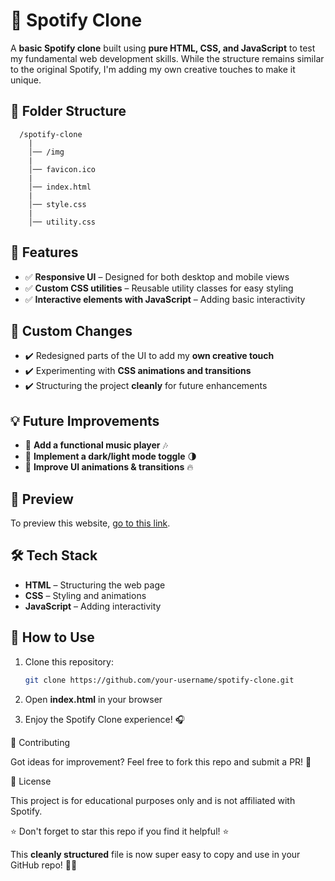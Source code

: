 # 🎵 Spotify Clone  

A **basic Spotify clone** built using **pure HTML, CSS, and JavaScript** to test my fundamental web development skills. 
While the structure remains similar to the original Spotify, I'm adding my own creative touches to make it unique.  


## 📂 Folder Structure  
```
  /spotify-clone
    |
    │── /img
    |
    │── favicon.ico
    |
    │── index.html
    |
    │── style.css
    |
    │── utility.css
```

## 🚀 Features  
  
  - ✅ **Responsive UI** – Designed for both desktop and mobile views  
  - ✅ **Custom CSS utilities** – Reusable utility classes for easy styling  
  - ✅ **Interactive elements with JavaScript** – Adding basic interactivity  


## 🎨 Custom Changes  

  - ✔️ Redesigned parts of the UI to add my **own creative touch**  
  - ✔️ Experimenting with **CSS animations and transitions**  
  - ✔️ Structuring the project **cleanly** for future enhancements  


## 💡 Future Improvements  

  - 🔹 **Add a functional music player** 🎶  
  - 🔹 **Implement a dark/light mode toggle** 🌗  
  - 🔹 **Improve UI animations & transitions** 🔥  


## 📸 Preview  

  To preview this website, [go to this link](https://rahul-suthar.github.io/Spotify-Clone/).


## 🛠️ Tech Stack  

  - **HTML** – Structuring the web page  
  - **CSS** – Styling and animations  
  - **JavaScript** – Adding interactivity  


## 📜 How to Use  

  1. Clone this repository:  
  
      ```bash
      git clone https://github.com/your-username/spotify-clone.git
      ```
  
  2. Open **index.html** in your browser
  
  3. Enjoy the Spotify Clone experience! 🎧


🤝 Contributing

  Got ideas for improvement? Feel free to fork this repo and submit a PR! 🚀


📜 License

  This project is for educational purposes only and is not affiliated with Spotify.


⭐ Don't forget to star this repo if you find it helpful! ⭐


This **cleanly structured** file is now super easy to copy and use in your GitHub repo! 🚀🔥
